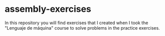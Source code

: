 # assembly-exercises
In this repository you will find exercises that I created when I took the "Lenguaje de máquina" course to solve problems in the practice exercises.
